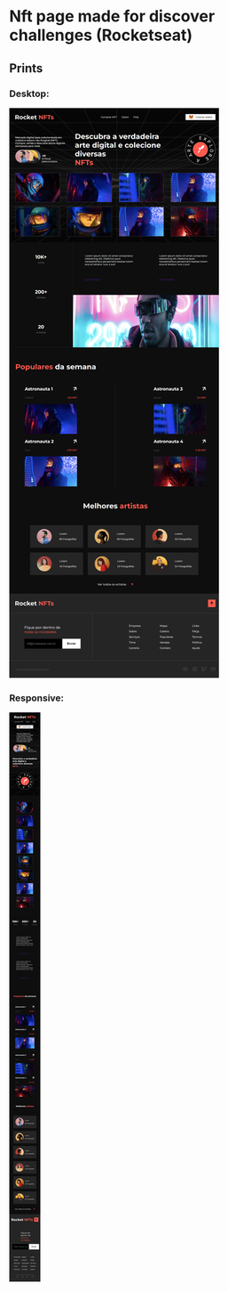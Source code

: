 # Nft page made for discover challenges (Rocketseat)

## Prints 

### Desktop:
![image](https://github.com/GabhPadilha02/Rocket-Nft/blob/main/prints/127.0.0.1_5500_index.html%20(12).png?raw=true)

### Responsive:
![image](https://github.com/GabhPadilha02/Rocket-Nft/blob/main/prints/127.0.0.1_5500_index.html(iPhone%20SE)%20(1).png?raw=true)
